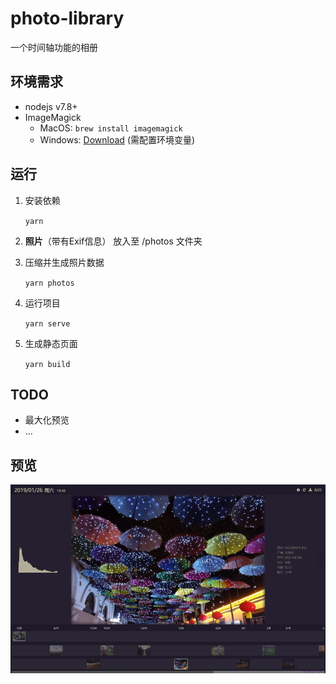 # photo-library

一个时间轴功能的相册

## 环境需求

* nodejs v7.8+
* ImageMagick
    * MacOS:  ```brew install imagemagick```
    * Windows: [Download](http://www.imagemagick.com.cn/download.html) (需配置环境变量)

## 运行

1. 安装依赖

    ```yarn```
2. **照片**（带有Exif信息） 放入至 /photos 文件夹

3. 压缩并生成照片数据

    ```yarn photos```

4. 运行项目

    ```yarn serve```

5. 生成静态页面

    ```yarn build```

## TODO

* 最大化预览
* ...

## 预览

![preview](./preview/preview.jpg)
